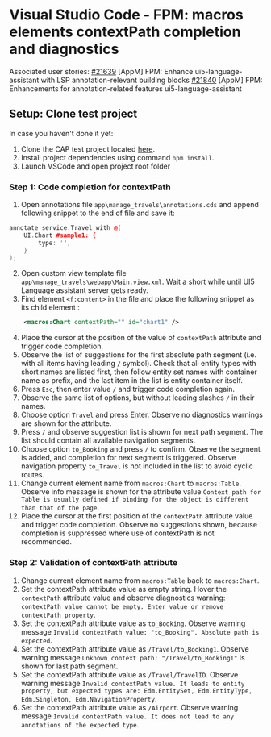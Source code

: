 # Visual Studio Code - FPM: macros elements contextPath completion and diagnostics

Associated user stories:
[#21639](https://github.wdf.sap.corp/ux-engineering/tools-suite/issues/21639) [AppM] FPM: Enhance ui5-language-assistant with LSP annotation-relevant building blocks
[#21840](https://github.wdf.sap.corp/ux-engineering/tools-suite/issues/21840) [AppM] FPM: Enhancements for annotation-related features ui5-language-assistant

## **Setup**: Clone test project

In case you haven't done it yet:

1. Clone the CAP test project located [here](./project/flight/cap).
2. Install project dependencies using command `npm install`.
3. Launch VSCode and open project root folder

### **Step 1**: Code completion for contextPath

1. Open annotations file `app\manage_travels\annotations.cds` and append following snippet to the end of file and save it:

```c++
annotate service.Travel with @(
    UI.Chart #sample1: {
        type: '',
    }
);
```

2. Open custom view template file `app\manage_travels\webapp\Main.view.xml`. Wait a short while until UI5 Language assistant server gets ready.
3. Find element `<f:content>` in the file and place the following snippet as its child element :

```XML
    <macros:Chart contextPath="" id="chart1" />
```

4. Place the cursor at the position of the value of `contextPath` attribute and trigger code completion.
5. Observe the list of suggestions for the first absolute path segment (i.e. with all items having leading `­/` symbol). Check that all entity types with short names are listed first, then follow entity set names with container name as prefix, and the last item in the list is entity container itself.
6. Press `Esc`, then enter value `/` and trigger code completion again.
7. Observe the same list of options, but without leading slashes `/` in their names.
8. Choose option `Travel` and press Enter. Observe no diagnostics warnings are shown for the attribute.
9. Press `/` and observe suggestion list is shown for next path segment. The list should contain all available navigation segments.
10. Choose option `to_Booking` and press `/` to confirm. Observe the segment is added, and completion for next segment is triggered. Observe navigation property `to_Travel` is not included in the list to avoid cyclic routes.
11. Change current element name from `macros:Chart` to `macros:Table`. Observe info message is shown for the attribute value `Context path for Table is usually defined if binding for the object is different than that of the page`.
12. Place the cursor at the first position of the `contextPath` attribute value and trigger code completion. Observe no suggestions shown, because completion is suppressed where use of contextPath is not recommended.

### **Step 2**: Validation of contextPath attribute

1. Change current element name from `macros:Table` back to `macros:Chart`.
2. Set the contextPath attribute value as empty string. Hover the `contextPath` attribute value and observe diagnostics warning: `contextPath value cannot be empty. Enter value or remove contextPath property`.
3. Set the contextPath attribute value as `to_Booking`. Observe warning message `Invalid contextPath value: "to_Booking". Absolute path is expected`.
4. Set the contextPath attribute value as `/Travel/to_Booking1`. Observe warning message `Unknown context path: "/Travel/to_Booking1"` is shown for last path segment.
5. Set the contextPath attribute value as `/Travel/TravelID`. Observe warning message `Invalid contextPath value. It leads to entity property, but expected types are: Edm.EntitySet, Edm.EntityType, Edm.Singleton, Edm.NavigationProperty`.
6. Set the contextPath attribute value as `/Airport`. Observe warning message `Invalid contextPath value. It does not lead to any annotations of the expected type`.

